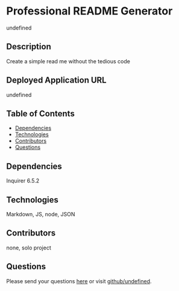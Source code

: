 # Professional README Generator 
undefined
## Description
Create a simple read me without the tedious code
## Deployed Application URL
undefined
## Table of Contents
* [Dependencies](#dependencies)
* [Technologies](Technologies)
* [Contributors](#contributors)
* [Questions](#questions)
## Dependencies
Inquirer 6.5.2
## Technologies
Markdown, JS, node, JSON
## Contributors
none, solo project
## Questions
Please send your questions [here](mailto:michaeljibarra63@gmail.com?subject=[GitHub]%20Dev%20Connect) or visit [github/undefined](https://github.com/undefined).
